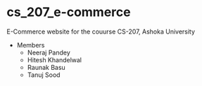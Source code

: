 # cs_207_e-commerce
E-Commerce website for the couurse CS-207, Ashoka University

* Members
  * Neeraj Pandey
  * Hitesh Khandelwal
  * Raunak Basu
  * Tanuj Sood
